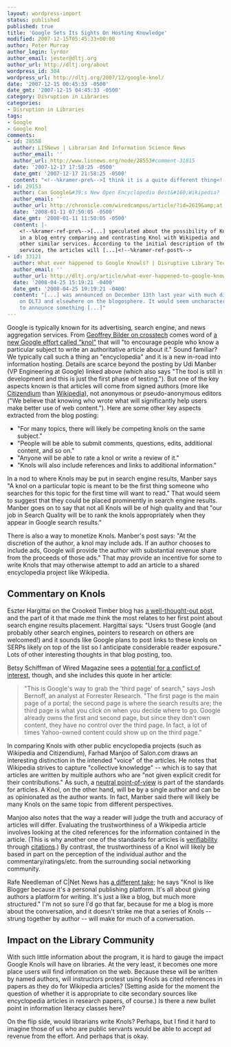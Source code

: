 ```yaml
---
layout: wordpress-import
status: published
published: true
title: 'Google Sets Its Sights On Hosting Knowledge'
modified: 2007-12-15T05:45:33+00:00
author: Peter Murray
author_login: lyrdor
author_email: jester@dltj.org
author_url: http://dltj.org/about
wordpress_id: 304
wordpress_url: http://dltj.org/2007/12/google-knol/
date: '2007-12-15 00:45:33 -0500'
date_gmt: '2007-12-15 04:45:33 -0500'
category: Disruption in Libraries
categories:
- Disruption in Libraries
tags:
- Google
- Google Knol
comments:
- id: 28558
  author: LISNews | Librarian And Information Science News
  author_email: ''
  author_url: http://www.lisnews.org/node/28553#comment-31815
  date: '2007-12-17 17:58:25 -0500'
  date_gmt: '2007-12-17 21:58:25 -0500'
  content: "<!--%kramer-pre%-->I think it is a quite different thing<!--%kramer-post%-->"
- id: 29153
  author: Can Google&#39;s New Open Encyclopedia Best&#160;Wikipedia? - Chronicle.com
  author_email: ''
  author_url: http://chronicle.com/wiredcampus/article/?id=2619&amp;at
  date: '2008-01-11 07:50:05 -0500'
  date_gmt: '2008-01-11 11:50:05 -0500'
  content: |-
    <!--%kramer-ref-pre%-->[...] speculated about the possibility of Knols being more accepted
    in a blog entry comparing and contrasting Knol with Wikipedia and
    other similar services. According to the initial description of the
    service, the articles will [...]<!--%kramer-ref-post%-->
- id: 33121
  author: What ever happened to Google Knowls? | Disruptive Library Technology Jester
  author_email: ''
  author_url: http://dltj.org/article/what-ever-happened-to-google-knowls/
  date: '2008-04-25 15:19:21 -0400'
  date_gmt: '2008-04-25 19:19:21 -0400'
  content: "[...] was announced on December 13th last year with much discussion here
    on DLTJ and elsewhere on the blogosphere. It would seem uncharacteristic of Google
    to announce something [...]"
---
```

<p>Google is typically known for its advertising, search engine, and news aggregation services.  From <a href="http://www.crossref.org/CrossTech/2007/12/on_google_knol.html" title="CrossTech: On Google Knol">Geoffrey Bilder on crosstech</a> comes word of <a href="http://googleblog.blogspot.com/2007/12/encouraging-people-to-contribute.html" title="Official Google Blog: Encouraging people to contribute knowledge">a new Google effort called "knol"</a> that will "to encourage people who know a particular subject to write an authoritative article about it."  Sound familiar?  We typically call such a thing an "encyclopedia" and it is a new in-road into information hosting.  Details are scarce beyond the posting by Udi Manber (VP Engineering at Google) linked above (which also says "The tool is still in development and this is just the first phase of testing.").  But one of the key aspects known is that articles will come from signed authors (more like <a href="http://en.citizendium.org/wiki/Main_Page" title="Citizendium homepage">Citizendium</a> than <a href="http://wikipedia.org/" title="Wikipedia homepage">Wikipedia</a>), not anonymous or pseudo-anonymous editors ("We believe that knowing who wrote what will significantly help users make better use of web content.").  Here are some other key aspects extracted from the blog posting:</p>
<ul type="square">
<li>"For many topics, there will likely be competing knols on the same subject."</li>
<li>"People will be able to submit comments, questions, edits, additional content, and so on."</li>
<li>"Anyone will be able to rate a knol or write a review of it."</li>
<li>"Knols will also include references and links to additional information."</li>
</ul>
<p>In a nod to where Knols may be put in search engine results, Manber says "A knol on a particular topic is meant to be the first thing someone who searches for this topic for the first time will want to read."  That would seem to suggest that they could be placed prominently in search engine results.  Manber goes on to say that not all Knols will be of high quality and that "our job in Search Quality will be to rank the knols appropriately when they appear in Google search results."</p>
<p>There is also a way to monetize Knols.  Manber's post says:  "At the discretion of the author, a knol may include ads. If an author chooses to include ads, Google will provide the author with substantial revenue share from the proceeds of those ads."  That may provide an incentive for some to  write Knols that may otherwise attempt to add an article to a shared encyclopedia project like Wikipedia.</p>
<h2>Commentary on Knols</h2>
<p>Eszter Hargittai on the Crooked Timber blog has <a href="http://crookedtimber.org/2007/12/14/whats-in-a-knol/" title="&#039;What&#8217;s in a knol?&#039; in Crooked Timber">a well-thought-out post</a>, and the part of it that made me think the most relates to her first point about search engine results placement.  Hargittai says:  "Users trust Google (and probably other search engines, pointers to research on others are welcomed!) and it sounds like Google plans to post links to these knols on SERPs likely on top of the list so I anticipate considerable reader exposure."  Lots of other interesting thoughts in that blog posting, too.</p>
<p>Betsy Schiffman of Wired Magazine sees a <a href="http://web.archive.org/web/20071215180530/http://www.wired.com/techbiz/media/news/2007/12/google_knol" title="&#039;Knol Launch: Google&#039;s &#039;Units of Knowledge&#039; May Raise Conflict of Interest&#039; article in Wired online">potential for a conflict of interest</a>, though, and she includes this quote in her article:</p>
<blockquote><p>"This is Google's way to grab the 'third page' of search," says Josh Bernoff, an analyst at Forrester Research. "The first page is the main page of a portal; the second page is where the search results are; the third page is what you click on when you decide where to go. Google already owns the first and second page, but since they don't own content, they have no control over the third page. In fact, a lot of times Yahoo-owned content could show up on the third page."</p></blockquote>
<p>In comparing Knols with other public encyclopedia projects (such as Wikipedia and Citizendium), Farhad Manjoo of Salon.com draws an interesting distinction in the intended "voice" of the articles.  He notes that Wikipedia strives to capture "collective knowledge" -- which is to say that articles are written by multiple authors who are  "not given explicit credit for their contributions."  As such, a <a href="http://en.wikipedia.org/wiki/Wikipedia:Neutral_point_of_view" title="Wikipedia Standards: Neutral point of view">neutral point-of-view</a> is part of the standards for articles.  A Knol, on the other hand, will be by a single author and can be as opinionated as the author wants.   In fact, Manber said there will likely be many Knols on the same topic from different perspectives.</p>
<p>Manjoo also notes that the way a reader will judge the truth and accuracy of articles will differ.  Evaluating the trustworthiness of a Wikipedia article involves looking at the cited references for the information contained in the article.  (This is why another one of the standards for articles is <a href="http://en.wikipedia.org/wiki/Wikipedia:Verifiability" title="Wikipedia article standards: Verifiability">verifiability</a> through <a href="http://en.wikipedia.org/wiki/Wikipedia:Citing_sources" title="Wikipedia Style Guide: Citing sources">citations</a>.)  By contrast, the trustworthiness of a Knol will likely be based in part on the perception of the individual author and the commentary/ratings/etc. from the surrounding social networking community.</p>
<p>Rafe Needleman of C|Net News has <a href="http://www.news.com/8301-10784_3-9834175-7.html" title="&#039;Google&#039;s Knol experiment to rival Wikipedia?&#039; in Tech news blog on CNET News.com">a different take</a>; he says "Knol is like Blogger because it's a personal publishing platform. It's all about giving authors a platform for writing. It's just a like a blog, but much more structured."  I'm not so sure I'd go that far, because for me a blog is more about the conversation, and it doesn't strike me that a series of Knols -- strung together by author -- will make for much of a conversation.</p>
<h2>Impact on the Library Community</h2>
<p>With such little information about the program, it is hard to gauge the impact Google Knols will have on libraries.  At the very least, it becomes one more place users will find information on the web.  Because these will be written by named authors, will instructors protest using Knols as cited references in papers as they do for Wikipedia articles?  (Setting aside for the moment the question of whether it is appropriate to cite secondary sources like encyclopedia articles in research papers, of course.)  Is there a new bullet point in information literacy classes here?</p>
<p>On the flip side, would librarians write Knols?  Perhaps, but I find it hard to imagine those of us who are public servants would be able to accept ad revenue from the effort.  And perhaps that is okay.</p>

